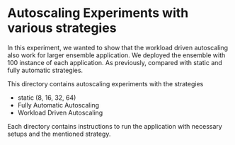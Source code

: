 # Autoscaling Experiments with various strategies
In this experiment, we wanted to show that the workload driven autoscaling also work for larger ensemble application. 
We deployed the ensemble with 100 instance of each application. As previously, compared with static and fully automatic strategies. 

This directory contains autoscaling experiments with the strategies
- static (8, 16, 32, 64)
- Fully Automatic Autoscaling
- Workload Driven Autoscaling

Each directory contains instructions to run the application with necessary setups and the mentioned strategy. 
